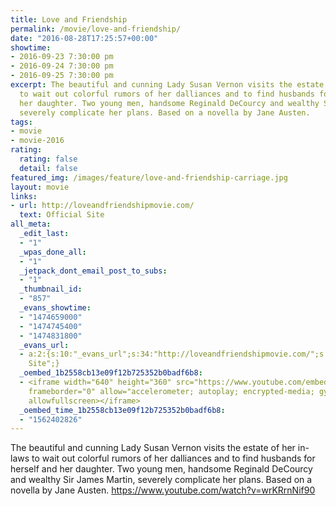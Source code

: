 ```yaml
---
title: Love and Friendship
permalink: /movie/love-and-friendship/
date: "2016-08-28T17:25:57+00:00"
showtime:
- 2016-09-23 7:30:00 pm
- 2016-09-24 7:30:00 pm
- 2016-09-25 7:30:00 pm
excerpt: The beautiful and cunning Lady Susan Vernon visits the estate of her in-laws
  to wait out colorful rumors of her dalliances and to find husbands for herself and
  her daughter. Two young men, handsome Reginald DeCourcy and wealthy Sir James Martin,
  severely complicate her plans. Based on a novella by Jane Austen.
tags:
- movie
- movie-2016
rating:
  rating: false
  detail: false
featured_img: /images/feature/love-and-friendship-carriage.jpg
layout: movie
links:
- url: http://loveandfriendshipmovie.com/
  text: Official Site
all_meta:
  _edit_last:
  - "1"
  _wpas_done_all:
  - "1"
  _jetpack_dont_email_post_to_subs:
  - "1"
  _thumbnail_id:
  - "857"
  _evans_showtime:
  - "1474659000"
  - "1474745400"
  - "1474831800"
  _evans_url:
  - a:2:{s:10:"_evans_url";s:34:"http://loveandfriendshipmovie.com/";s:15:"_evans_url_name";s:13:"Official
    Site";}
  _oembed_1b2558cb13e09f12b725352b0badf6b8:
  - <iframe width="640" height="360" src="https://www.youtube.com/embed/wrKRrnNif90?feature=oembed"
    frameborder="0" allow="accelerometer; autoplay; encrypted-media; gyroscope; picture-in-picture"
    allowfullscreen></iframe>
  _oembed_time_1b2558cb13e09f12b725352b0badf6b8:
  - "1562402826"
---
```


The beautiful and cunning Lady Susan Vernon visits the estate of her in-laws to wait out colorful rumors of her dalliances and to find husbands for herself and her daughter. Two young men, handsome Reginald DeCourcy and wealthy Sir James Martin, severely complicate her plans. Based on a novella by Jane Austen. https://www.youtube.com/watch?v=wrKRrnNif90